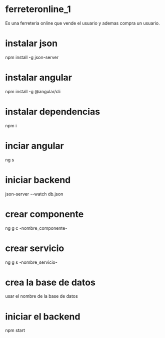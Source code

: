 # ferreteronline_1
Es una ferreteria online que vende el usuario y ademas compra un usuario.

# instalar json
npm install -g json-server

# instalar angular
npm install -g @angular/cli

# instalar dependencias
npm i

# inciar angular 
ng s

# iniciar backend
json-server --watch db.json

# crear componente
ng g c -nombre_componente-

# crear servicio
ng g s -nombre_servicio-

# crea la base de datos
usar el nombre de la base de datos

# iniciar el backend
npm start

